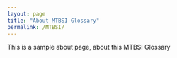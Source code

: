 ```yaml
---
layout: page
title: "About MTBSI Glossary"
permalink: /MTBSI/
---
```


This is a sample about page, about this MTBSI Glossary
